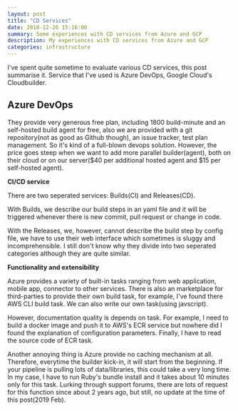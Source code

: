 ```yaml
---
layout: post
title: "CD Services"
date: 2018-12-26 15:16:00
summary: Some experiences with CD services from Azure and GCP
description: My experiences with CD services from Azure and GCP
categories: infrastructure
---
```


I've spent quite sometime to evaluate various CD services, this post summarise it.
Service that I've used is Azure DevOps, Google Cloud's Cloudbuilder.

## Azure DevOps

They provide very generous free plan, including 1800 build-minute and an self-hosted build agent for free,
also we are provided with a git repository(not as good as Github though), an issue tracker, test plan management.
So it's kind of a full-blown devops solution.
However, the price goes steep when we want to add more parallel builder(agent), both on their cloud or on our server($40 per additional hosted agent and $15 per self-hosted agent).

__CI/CD service__

There are two seperated services: Builds(CI) and Releases(CD).

With Builds, we describe our build steps in an yaml file and it will be triggered whenever there is new commit, pull request or change in code.

With the Releases, we, however, cannot describe the build step by config file, we have to use their web interface which sometimes is sluggy and incomprehensible. 
I still don't know why they divide into two seperated categories although they are quite similar.

__Functionality and extensibility__

Azure provides a variety of built-in tasks ranging from web application, mobile app, connector to other services.
There is also an marketplace for third-parties to provide their own build task, for example, I've found there AWS CLI build task.
We can also write our own task(using javscript).

However, documentation quality is depends on task.
For example, I need to build a docker image and push it to AWS's ECR service but nowhere did I found the explanation of configuration parameters.
Finally, I have to read the source code of ECR task.

Another annoying thing is Azure provide no caching mechanism at all. Therefore, everytime the builder kick-in, it will start from the beginning.
If your pipeline is pulling lots of data/libraries, this could take a very long time. In my case, I have to run Ruby's bundle install and it takes about 10 minutes only for this task.
Lurking through support forums, there are lots of request for this function since about 2 years ago, but still, no update at the time of this post(2019 Feb).
